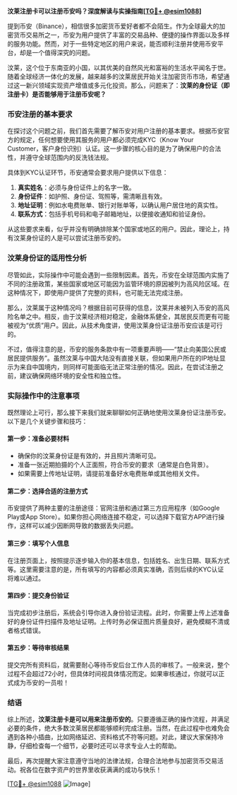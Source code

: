 **汶莱注册卡可以注册币安吗？深度解读与实操指南[[TG💪+ @esim1088](https://t.me/s/esim1088)]**

提到币安（Binance），相信很多加密货币爱好者都不会陌生。作为全球最大的加密货币交易所之一，币安为用户提供了丰富的交易品种、便捷的操作界面以及多样的服务功能。然而，对于一些特定地区的用户来说，能否顺利注册并使用币安平台，却是一个值得深究的问题。

汶莱，这个位于东南亚的小国，以其优美的自然风光和富裕的生活水平闻名于世。随着全球经济一体化的发展，越来越多的汶莱居民开始关注加密货币市场，希望通过这一新兴领域实现资产增值或多元化投资。那么，问题来了：**汶莱的身份证（即注册卡）是否能够用于注册币安呢？**

### 币安注册的基本要求

在探讨这个问题之前，我们首先需要了解币安对用户注册的基本要求。根据币安官方的规定，任何想要使用其服务的用户都必须完成KYC（Know Your Customer，客户身份识别）认证。这一步骤的核心目的是为了确保用户的合法性，并遵守全球范围内的反洗钱法规。

具体到KYC认证环节，币安通常会要求用户提供以下信息：

1. **真实姓名**：必须与身份证件上的名字一致。
2. **身份证件**：如护照、身份证、驾照等，需清晰且有效。
3. **地址证明**：例如水电费账单、银行对账单等，以确认用户居住地的真实性。
4. **联系方式**：包括手机号码和电子邮箱地址，以便接收通知和验证身份。

从这些要求来看，似乎并没有明确排除某个国家或地区的用户。因此，理论上，持有汶莱身份证的人是可以尝试注册币安的。

### 汶莱身份证的适用性分析

尽管如此，实际操作中可能会遇到一些限制因素。首先，币安在全球范围内实施了不同的注册政策，某些国家或地区可能因为监管环境的原因被列为高风险区域。在这种情况下，即使用户提供了完整的资料，也可能无法完成注册。

那么，汶莱属于这种情况吗？根据目前可获得的信息，汶莱并未被列入币安的高风险名单之中。相反，由于汶莱经济相对稳定，金融体系健全，其居民反而更有可能被视为“优质”用户。因此，从技术角度讲，使用汶莱身份证注册币安应该是可行的。

不过，值得注意的是，币安的服务条款中有一项重要声明——“禁止向美国公民或居民提供服务”。虽然汶莱与中国大陆没有直接关联，但如果用户所在的IP地址显示为来自中国境内，则同样可能面临无法正常注册的情况。因此，在尝试注册之前，建议确保网络环境的安全性和独立性。

### 实际操作中的注意事项

既然理论上可行，那么接下来我们就来聊聊如何正确地使用汶莱身份证注册币安。以下是几个关键步骤和技巧：

#### 第一步：准备必要材料
- 确保你的汶莱身份证是有效的，并且照片清晰可见。
- 准备一张近期拍摄的个人正面照，符合币安的要求（通常是白色背景）。
- 如果需要上传地址证明，请提前准备好水电费账单或其他相关文件。

#### 第二步：选择合适的注册方式
币安提供了两种主要的注册途径：官网注册和通过第三方应用程序（如Google Play或App Store）。如果你担心网络连接不稳定，可以选择下载官方APP进行操作，这样可以减少因断网导致的数据丢失问题。

#### 第三步：填写个人信息
在注册页面上，按照提示逐步输入你的基本信息，包括姓名、出生日期、联系方式等。这里需要注意的是，所有填写的内容都必须真实准确，否则后续的KYC认证将难以通过。

#### 第四步：提交身份验证
当完成初步注册后，系统会引导你进入身份验证流程。此时，你需要上传上述准备好的身份证件扫描件及地址证明。上传时务必保证图片质量良好，避免模糊不清或者格式错误。

#### 第五步：等待审核结果
提交完所有资料后，就需要耐心等待币安后台工作人员的审核了。一般来说，整个过程不会超过72小时，但具体时间视具体情况而定。如果审核通过，你就可以正式成为币安的一员啦！

### 结语

综上所述，**汶莱注册卡是可以用来注册币安的**。只要遵循正确的操作流程，并满足必要的条件，绝大多数汶莱居民都能够顺利完成注册。当然，在此过程中也难免会遇到各种小插曲，比如网络延迟、资料格式不符等问题。对此，建议大家保持冷静，仔细检查每一个细节，必要时还可以寻求专业人士的帮助。

最后，再次提醒大家注意遵守当地的法律法规，合理合法地参与加密货币交易活动。祝各位在数字资产的世界里收获满满的成功与快乐！

[[TG💪+ @esim1088](https://t.me/s/esim1088) ![Image](https://i.postimg.cc/4NQfJmqS/Snipaste-2025-05-13-00-14-12.png)]